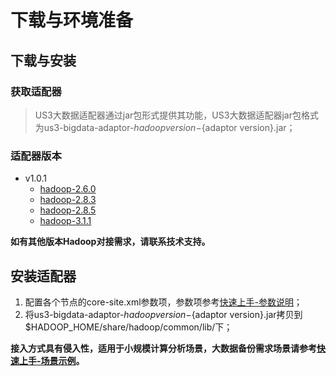 # 下载与环境准备

## 下载与安装

### 获取适配器

> US3大数据适配器通过jar包形式提供其功能，US3大数据适配器jar包格式为us3-bigdata-adaptor-${hadoop version}-${adaptor version}.jar；

### 适配器版本

- v1.0.1
  - [hadoop-2.6.0](http://us3-release.cn-bj.ufileos.com/us3-bigdata/adaptor/v1.0.1/us3-bigdata-adaptor-2.6.0-1.0.1.jar)
  - [hadoop-2.8.3](http://us3-release.cn-bj.ufileos.com/us3-bigdata/adaptor/v1.0.1/us3-bigdata-adaptor-2.8.3-1.0.1.jar)
  - [hadoop-2.8.5](http://us3-release.cn-bj.ufileos.com/us3-bigdata/adaptor/v1.0.1/us3-bigdata-adaptor-2.8.5-1.0.1.jar)
  - [hadoop-3.1.1](http://us3-release.cn-bj.ufileos.com/us3-bigdata/adaptor/v1.0.1/us3-bigdata-adaptor-3.1.1-1.0.1.jar)

**如有其他版本Hadoop对接需求，请联系技术支持。**

## 安装适配器

1. 配置各个节点的core-site.xml参数项，参数项参考[快速上手-参数说明](/ufile/tools/us3hadoop/quickaccess?id=参数说明)；
2. 将us3-bigdata-adaptor-${hadoop version}-${adaptor version}.jar拷贝到$HADOOP_HOME/share/hadoop/common/lib/下；

**接入方式具有侵入性，适用于小规模计算分析场景，大数据备份需求场景请参考[快速上手-场景示例](/ufile/tools/us3hadoop/quickaccess?id=场景示例)。**